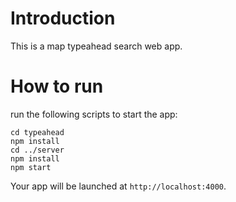 # Introduction

This is a map typeahead search web app.

# How to run

run the following scripts to start the app:

```
cd typeahead
npm install
cd ../server
npm install
npm start
```

Your app will be launched at `http://localhost:4000`.